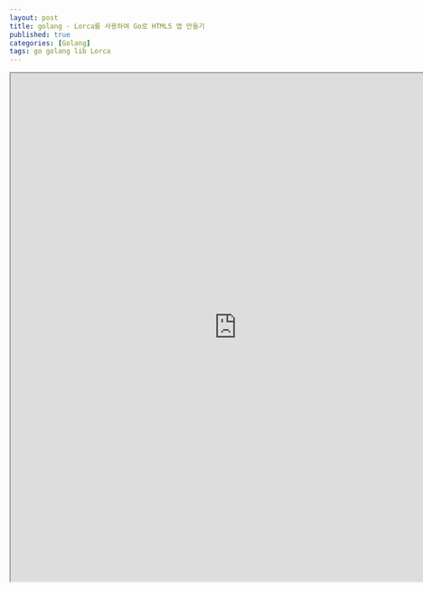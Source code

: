 ```yaml
---
layout: post
title: golang - Lorca를 사용하여 Go로 HTML5 앱 만들기
published: true
categories: [Golang]
tags: go golang lib Lorca
---  
```

<iframe width="800" height="900" src="https://docs.google.com/document/d/e/2PACX-1vSRwnl0bDEZoxOiRE5h82EuM63Vu_EOI_POItVzLAVb_QWmbYYPwSC5zRC2pv2DYeAuNnfG-Z06sjym/pub?embedded=true"></iframe>    
  
